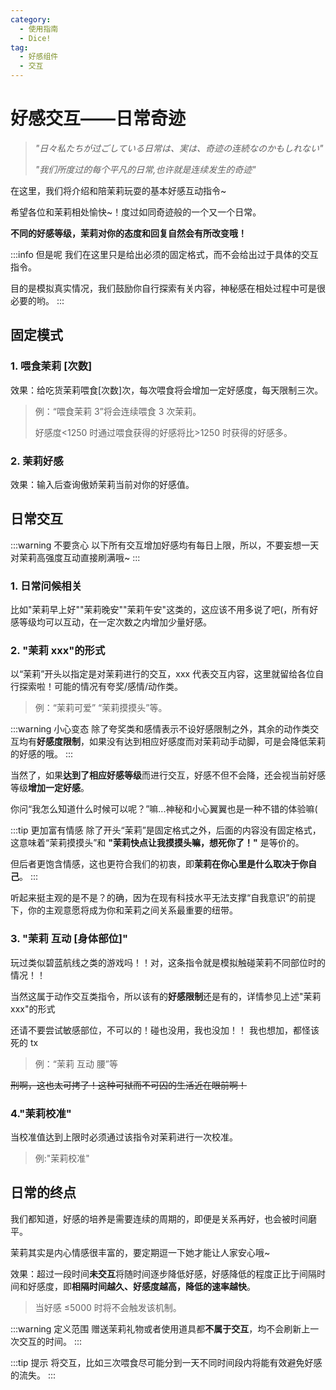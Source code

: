 ```yaml
---
category:
  - 使用指南
  - Dice!
tag:
  - 好感组件
  - 交互
---
```


# 好感交互——日常奇迹

> _"日々私たちが过ごしている日常は、実は、奇迹の连続なのかもしれない"_
>
> _"我们所度过的每个平凡的日常,也许就是连续发生的奇迹"_

在这里，我们将介绍和陪茉莉玩耍的基本好感互动指令~

希望各位和茉莉相处愉快~！度过如同奇迹般的一个又一个日常。

**不同的好感等级，茉莉对你的态度和回复自然会有所改变哦！**

:::info 但是呢
我们在这里只是给出必须的固定格式，而不会给出过于具体的交互指令。

目的是模拟真实情况，我们鼓励你自行探索有关内容，神秘感在相处过程中可是很必要的哟。
:::

## 固定模式

### 1. 喂食茉莉 [次数]

效果：给吃货茉莉喂食[次数]次，每次喂食将会增加一定好感度，每天限制三次。

> 例：“喂食茉莉 3”将会连续喂食 3 次茉莉。
>
> 好感度<1250 时通过喂食获得的好感将比>1250 时获得的好感多。

### 2. 茉莉好感

效果：输入后查询傲娇茉莉当前对你的好感值。

## 日常交互

:::warning 不要贪心
以下所有交互增加好感均有每日上限，所以，不要妄想一天对茉莉高强度互动直接刷满哦~
:::

### 1. 日常问候相关

比如"茉莉早上好""茉莉晚安""茉莉午安"这类的，这应该不用多说了吧(，所有好感等级均可以互动，在一定次数之内增加少量好感。

### 2. "茉莉 xxx"的形式

以“茉莉”开头以指定是对茉莉进行的交互，xxx 代表交互内容，这里就留给各位自行探索啦！可能的情况有夸奖/感情/动作类。

> 例：“茉莉可爱” “茉莉摸摸头”等。

:::warning 小心变态
除了夸奖类和感情表示不设好感限制之外，其余的动作类交互均有**好感度限制**，如果没有达到相应好感度而对茉莉动手动脚，可是会降低茉莉的好感的哦。
:::

当然了，如果**达到了相应好感等级**而进行交互，好感不但不会降，还会视当前好感等级**增加一定好感**。

你问“我怎么知道什么时候可以呢？”嘛...神秘和小心翼翼也是一种不错的体验嘛(

:::tip 更加富有情感
除了开头“茉莉”是固定格式之外，后面的内容没有固定格式，这意味着“茉莉摸摸头”和 **"茉莉快点让我摸摸头嘛，想死你了！"** 是等价的。

但后者更饱含情感，这也更符合我们的初衷，即**茉莉在你心里是什么取决于你自己**。
:::

听起来挺主观的是不是？的确，因为在现有科技水平无法支撑“自我意识”的前提下，你的主观意愿将成为你和茉莉之间关系最重要的纽带。

### 3. "茉莉 互动 [身体部位]"

玩过类似碧蓝航线之类的游戏吗！！对，这条指令就是模拟触碰茉莉不同部位时的情况！！

当然这属于动作交互类指令，所以该有的**好感限制**还是有的，详情参见上述"茉莉 xxx"的形式

还请不要尝试敏感部位，不可以的！碰也没用，我也没加！！
<span id="favor_interaction_01" title="我什么也没说">我也想加，都怪该死的 tx</span>

> 例：“茉莉 互动 腰”等

~~刑啊，这也太可拷了！这种可狱而不可囚的生活近在眼前啊！~~

### 4."茉莉校准"

当校准值达到上限时必须通过该指令对茉莉进行一次校准。

> 例:"茉莉校准"

## 日常的终点

我们都知道，好感的培养是需要连续的周期的，即便是关系再好，也会被时间磨平。

茉莉其实是内心情感很丰富的，要定期逗一下她才能让人家安心哦~

效果：超过一段时间**未交互**将随时间逐步降低好感，好感降低的程度正比于间隔时间和好感度，即**相隔时间越久、好感度越高，降低的速率越快**。

> 当好感 ≤5000 时将不会触发该机制。

:::warning 定义范围
赠送茉莉礼物或者使用道具都**不属于交互**，均不会刷新上一次交互的时间。
:::

:::tip 提示
将交互，比如三次喂食尽可能分到一天不同时间段内将能有效避免好感的流失。
:::
